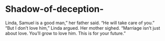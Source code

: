 # Shadow-of-deception-
Linda, Samuel is a good man,” her father said. “He will take care of you.” “But I don’t love him,” Linda argued. Her mother sighed. “Marriage isn’t just about love. You’ll grow to love him. This is for your future.”
